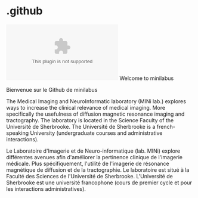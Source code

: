 # .github
![logo](https://github.com/anroy1/.github/blob/main/UdeS_logo_h_pms347.eps)
Welcome to minilabus  

Bienvenue sur le Github de minilabus

The Medical Imaging and NeuroInformatic laboratory (MINi lab.) explores ways to increase the clinical relevance of medical imaging. More specifically the usefulness of diffusion magnetic resonance imaging and tractography. The laboratory is located in the Science Faculty of the Université de Sherbrooke. The Université de Sherbrooke is a french-speaking University (undergraduate courses and administrative interactions).

Le Laboratoire d'Imagerie et de Neuro-informatique (lab. MINi) explore différentes avenues afin d'améliorer la pertinence clinique de l'imagerie médicale. Plus spécifiquement, l'utilité de l'imagerie de résonance magnétique de diffusion et de la tractographie. Le laboratoire est situé à la Faculté des Sciences de l'Université de Sherbrooke. L'Université de Sherbrooke est une université francophone (cours de premier cycle et pour les interactions administratives).
